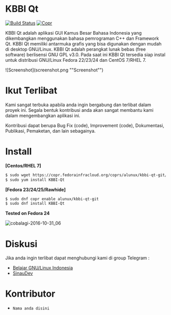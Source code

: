 # KBBI Qt

[![Build Status](https://travis-ci.org/bgli/kbbi-qt.svg?branch=master)](https://travis-ci.org/bgli/kbbi-qt)
[![Copr](https://copr.fedorainfracloud.org/coprs/alunux/kbbi-qt-git/package/KBBI-Qt/status_image/last_build.png)](https://copr.fedorainfracloud.org/coprs/alunux/kbbi-qt-git/)

KBBI Qt adalah aplikasi GUI Kamus Besar Bahasa Indonesia yang dikembangkan menggunakan bahasa pemrograman C++ dan Framework Qt. KBBI Qt memiliki antarmuka grafis yang bisa digunakan dengan mudah di desktop GNU/Linux. KBBI Qt adalah perangkat lunak bebas (free software) berlisensi GNU GPL v3.0. Pada saat ini KBBI Qt tersedia siap instal untuk distribusi GNU/Linux Fedora 22/23/24 dan CentOS 7/RHEL 7.

![Screenshot](screenshot.png ""Screenshot"")

# Ikut Terlibat
Kami sangat terbuka apabila anda ingin bergabung dan terlibat dalam proyek ini. Segala bentuk kontribusi anda akan sangat membantu kami dalam mengembangkan aplikasi ini.

Kontribusi dapat berupa Bug Fix (code), Improvement (code), Dokumentasi, Publikasi, Pemaketan, dan lain sebagainya.

# Install

**[Centos/RHEL 7]**  

``` sh
$ sudo wget https://copr.fedorainfracloud.org/coprs/alunux/kbbi-qt-git/repo/epel-7/alunux-kbbi-qt-git-epel-7.repo -O /etc/yum.repos.d/kbbi-qt.repo
$ sudo yum install KBBI-Qt
```

**[Fedora 23/24/25/Rawhide]**  

``` sh
$ sudo dnf copr enable alunux/kbbi-qt-git
$ sudo dnf install KBBI-Qt
```

**Tested on Fedora 24**

![cobalagi-2016-10-31_06](https://cloud.githubusercontent.com/assets/10938708/19840912/d490e360-9f33-11e6-9ff0-501609822bb2.gif)

# Diskusi
Jika anda ingin terlibat dapat menghubungi kami di group Telegram :
* [Belajar GNU/Linux Indonesia](http://s.id/BGLI)
* [SinauDev](https://telegram.me/sinaudev)

# Kontributor
* `Nama anda disini`
